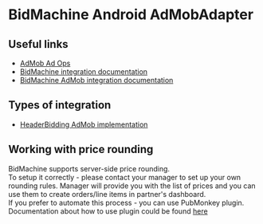 # BidMachine Android AdMobAdapter

## Useful links
* [AdMob Ad Ops](https://docs.bidmachine.io/docs/ad-ops-google-admob-v2)
* [BidMachine integration documentation](https://wiki.appodeal.com/display/BID/BidMachine+Android+SDK+Documentation)
* [BidMachine AdMob integration documentation](https://docs.bidmachine.io/docs/admob)

## Types of integration
* [HeaderBidding AdMob implementation](example_admob_fetch)

## Working with price rounding
BidMachine supports server-side price rounding.<br>
To setup it correctly - please contact your manager to set up your own rounding rules. Manager will provide you with the list of prices and you can use them to create orders/line items in partner's dashboard.<br>
If you prefer to automate this process - you can use PubMonkey plugin.<br>
Documentation about how to use plugin could be found [here](https://doc.bidmachine.io/eng/ssp-publisher-integration-documentation/bidmachine-custom-adapters/how-to-use-plugin-for-integration-via-mopub-google/creating-line-items-in-google-ad-manager-dashboard)